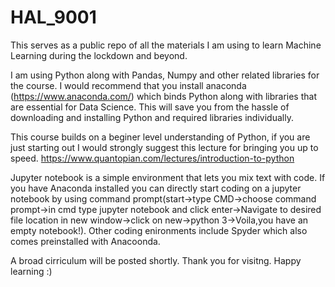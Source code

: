 # HAL_9001
This serves as a public repo of all the materials I am using to learn Machine Learning during the lockdown and beyond.

I am using Python along with Pandas, Numpy and other related libraries for the course. 
I would recommend that you install anaconda (https://www.anaconda.com/) which binds Python along with libraries that are essential for Data Science. This will save you from the hassle of downloading and installing Python and required libraries individually.

This course builds on a beginer level understanding of Python, if you are just starting out I would strongly suggest this lecture for bringing you up to speed. https://www.quantopian.com/lectures/introduction-to-python

Jupyter notebook is a simple environment that lets you mix text with code. If you have Anaconda installed you can directly start coding on a jupyter notebook by using command prompt(start->type CMD->choose command prompt->in cmd type jupyter notebook and click enter->Navigate to desired file location in new window->click on new->python 3->Voila,you have an empty notebook!). Other coding enironments include Spyder which also comes preinstalled with Anacoonda. 

A broad  cirriculum will be posted shortly.
Thank you for visitng. Happy learning :)
